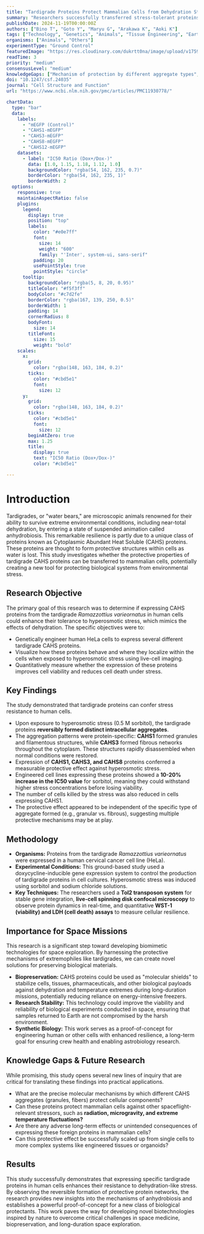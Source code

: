 ```yaml
---
title: "Tardigrade Proteins Protect Mammalian Cells from Dehydration Stress"
summary: "Researchers successfully transferred stress-tolerant proteins (CAHS) from extremophile tardigrades into human cells. The engineered cells showed increased resilience to hyperosmotic stress, a proxy for dehydration, suggesting a powerful new biotechnology for protecting biological materials during space missions."
publishDate: 2024-11-19T00:00:00Z
authors: ["Bino T", "Goto Y", "Maryu G", "Arakawa K", "Aoki K"]
tags: ["Technology", "Genetics", "Animals", "Tissue Engineering", "Earth"]
organisms: ["Animals", "Others"]
experimentType: "Ground Control"
featuredImage: "https://res.cloudinary.com/dukrtt0na/image/upload/v1759681760/bcthevp0bkwppnb8gd7b.jpg"
readTime: 3
priority: "medium"
consensusLevel: "medium"
knowledgeGaps: ["Mechanism of protection by different aggregate types", "Efficacy against other space stressors like radiation", "Long-term safety of expressing CAHS proteins in mammalian cells", "Scalability from cell cultures to complex tissues"]
doi: "10.1247/csf.24035"
journal: "Cell Structure and Function"
url: "https://www.ncbi.nlm.nih.gov/pmc/articles/PMC11930778/"

chartData:
  type: "bar"
  data:
    labels:
      - "mEGFP (Control)"
      - "CAHS1-mEGFP"
      - "CAHS3-mEGFP"
      - "CAHS8-mEGFP"
      - "CAHS12-mEGFP"
    datasets:
      - label: "IC50 Ratio (Dox+/Dox-)"
        data: [1.0, 1.15, 1.18, 1.12, 1.0]
        backgroundColor: "rgba(54, 162, 235, 0.7)"
        borderColor: "rgba(54, 162, 235, 1)"
        borderWidth: 2
  options:
    responsive: true
    maintainAspectRatio: false
    plugins:
      legend:
        display: true
        position: "top"
        labels:
          color: "#e0e7ff"
          font:
            size: 14
            weight: "600"
            family: "'Inter', system-ui, sans-serif"
          padding: 20
          usePointStyle: true
          pointStyle: "circle"
      tooltip:
        backgroundColor: "rgba(5, 8, 20, 0.95)"
        titleColor: "#f5f3ff"
        bodyColor: "#c7d2fe"
        borderColor: "rgba(167, 139, 250, 0.5)"
        borderWidth: 1
        padding: 14
        cornerRadius: 8
        bodyFont:
          size: 14
        titleFont:
          size: 15
          weight: "bold"
    scales:
      x:
        grid:
          color: "rgba(148, 163, 184, 0.2)"
        ticks:
          color: "#cbd5e1"
          font:
            size: 12
      y:
        grid:
          color: "rgba(148, 163, 184, 0.2)"
        ticks:
          color: "#cbd5e1"
          font:
            size: 12
        beginAtZero: true
        max: 1.25
        title:
          display: true
          text: "IC50 Ratio (Dox+/Dox-)"
          color: "#cbd5e1"

---
```


# Introduction
Tardigrades, or "water bears," are microscopic animals renowned for their ability to survive extreme environmental conditions, including near-total dehydration, by entering a state of suspended animation called anhydrobiosis. This remarkable resilience is partly due to a unique class of proteins known as Cytoplasmic Abundant Heat Soluble (CAHS) proteins. These proteins are thought to form protective structures within cells as water is lost. This study investigates whether the protective properties of tardigrade CAHS proteins can be transferred to mammalian cells, potentially creating a new tool for protecting biological systems from environmental stress.

## Research Objective
The primary goal of this research was to determine if expressing CAHS proteins from the tardigrade *Ramazzottius varieornatus* in human cells could enhance their tolerance to hyperosmotic stress, which mimics the effects of dehydration. The specific objectives were to:
-   Genetically engineer human HeLa cells to express several different tardigrade CAHS proteins.
-   Visualize how these proteins behave and where they localize within the cells when exposed to hyperosmotic stress using live-cell imaging.
-   Quantitatively measure whether the expression of these proteins improves cell viability and reduces cell death under stress.

## Key Findings
The study demonstrated that tardigrade proteins can confer stress resistance to human cells.
-   Upon exposure to hyperosmotic stress (0.5 M sorbitol), the tardigrade proteins **reversibly formed distinct intracellular aggregates**.
-   The aggregation patterns were protein-specific: **CAHS1** formed granules and filamentous structures, while **CAHS3** formed fibrous networks throughout the cytoplasm. These structures rapidly disassembled when normal conditions were restored.
-   Expression of **CAHS1, CAHS3, and CAHS8** proteins conferred a measurable protective effect against hyperosmotic stress.
-   Engineered cell lines expressing these proteins showed a **10-20% increase in the IC50 value** for sorbitol, meaning they could withstand higher stress concentrations before losing viability.
-   The number of cells killed by the stress was also reduced in cells expressing CAHS1.
-   The protective effect appeared to be independent of the specific type of aggregate formed (e.g., granular vs. fibrous), suggesting multiple protective mechanisms may be at play.

## Methodology
-   **Organisms:** Proteins from the tardigrade *Ramazzottius varieornatus* were expressed in a human cervical cancer cell line (HeLa).
-   **Experimental Conditions:** This ground-based study used a doxycycline-inducible gene expression system to control the production of tardigrade proteins in cell cultures. Hyperosmotic stress was induced using sorbitol and sodium chloride solutions.
-   **Key Techniques:** The researchers used a **Tol2 transposon system** for stable gene integration, **live-cell spinning disk confocal microscopy** to observe protein dynamics in real-time, and quantitative **WST-1 (viability) and LDH (cell death) assays** to measure cellular resilience.

## Importance for Space Missions
This research is a significant step toward developing biomimetic technologies for space exploration. By harnessing the protective mechanisms of extremophiles like tardigrades, we can create novel solutions for preserving biological materials.
-   **Biopreservation:** CAHS proteins could be used as "molecular shields" to stabilize cells, tissues, pharmaceuticals, and other biological payloads against dehydration and temperature extremes during long-duration missions, potentially reducing reliance on energy-intensive freezers.
-   **Research Stability:** This technology could improve the viability and reliability of biological experiments conducted in space, ensuring that samples returned to Earth are not compromised by the harsh environment.
-   **Synthetic Biology:** This work serves as a proof-of-concept for engineering human or other cells with enhanced resilience, a long-term goal for ensuring crew health and enabling astrobiology research.

## Knowledge Gaps & Future Research
While promising, this study opens several new lines of inquiry that are critical for translating these findings into practical applications.
-   What are the precise molecular mechanisms by which different CAHS aggregates (granules, fibers) protect cellular components?
-   Can these proteins protect mammalian cells against other spaceflight-relevant stressors, such as **radiation, microgravity, and extreme temperature fluctuations?**
-   Are there any adverse long-term effects or unintended consequences of expressing these foreign proteins in mammalian cells?
-   Can this protective effect be successfully scaled up from single cells to more complex systems like engineered tissues or organoids?

## Results
This study successfully demonstrates that expressing specific tardigrade proteins in human cells enhances their resistance to dehydration-like stress. By observing the reversible formation of protective protein networks, the research provides new insights into the mechanisms of anhydrobiosis and establishes a powerful proof-of-concept for a new class of biological protectants. This work paves the way for developing novel biotechnologies inspired by nature to overcome critical challenges in space medicine, biopreservation, and long-duration space exploration.